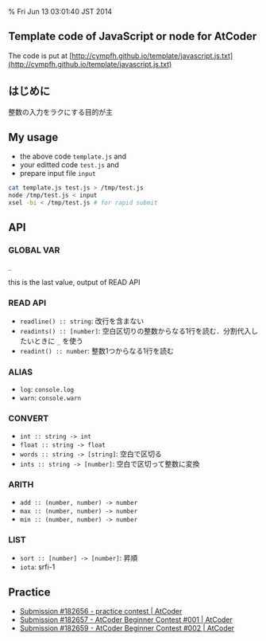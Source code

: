 % Fri Jun 13 03:01:40 JST 2014

## Template code of JavaScript or node for AtCoder

The code is put at
[http://cympfh.github.io/template/javascript.js.txt](http://cympfh.github.io/template/javascript.js.txt)

## はじめに

整数の入力をラクにする目的が主

## My usage

- the above code `template.js` and
- your editted code `test.js` and
- prepare input file `input`

```bash
cat template.js test.js > /tmp/test.js
node /tmp/test.js < input
xsel -bi < /tmp/test.js # for rapid submit
```

## API

### GLOBAL VAR

```javascript
_
```

this is the last value, output of READ API

### READ API

- `readline() :: string`: 改行を含まない
- `readints() :: [number]`: 空白区切りの整数からなる1行を読む．分割代入したいときに `_` を使う
- `readint() :: number`: 整数1つからなる1行を読む

### ALIAS

- `log`: `console.log`
- `warn`: `console.warn`

### CONVERT

- `int :: string -> int`
- `float :: string -> float`
- `words :: string -> [string]`: 空白で区切る
- `ints :: string -> [number]`: 空白で区切って整数に変換

### ARITH

- `add :: (number, number) -> number`
- `max :: (number, number) -> number`
- `min :: (number, number) -> number`

### LIST

- `sort :: [number] -> [number]`: 昇順
- `iota`: srfi-1

## Practice

- [Submission #182656 - practice contest | AtCoder](http://practice.contest.atcoder.jp/submissions/182656)
- [Submission #182657 - AtCoder Beginner Contest #001 | AtCoder](http://abc001.contest.atcoder.jp/submissions/182657)
- [Submission #182659 - AtCoder Beginner Contest #002 | AtCoder](http://abc002.contest.atcoder.jp/submissions/182659)
